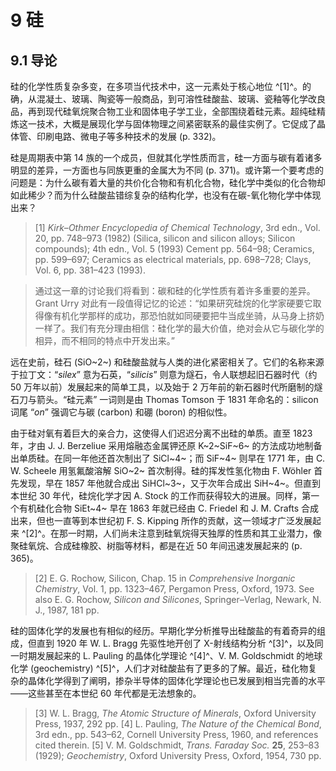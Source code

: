# 9 硅
## 9.1 导论

硅的化学性质复杂多变，在多项当代技术中，这一元素处于核心地位 ^[1]^。的确，从混凝土、玻璃、陶瓷等一般商品，到可溶性硅酸盐、玻璃、瓷釉等化学改良品，再到现代硅氧烷聚合物工业和固体电子学工业，全部围绕着硅元素。超纯硅精炼这一技术，大概是展现化学与固体物理之间紧密联系的最佳实例了。它促成了晶体管、印刷电路、微电子等多种技术的发展 (p. 332)。

硅是周期表中第 14 族的一个成员，但就其化学性质而言，硅一方面与碳有着诸多明显的差异，一方面也与同族更重的金属大为不同 (p. 371)。或许第一个要考虑的问题是：为什么碳有着大量的共价化合物和有机化合物，硅化学中类似的化合物却如此稀少？而为什么硅酸盐错综复杂的结构化学，也没有在碳-氧化物化学中体现出来？

> [1] *Kirk–Othmer Encyclopedia of Chemical Technology*, 3rd edn., Vol. 20, pp. 748–973 (1982) (Silica, silicon and silicon alloys; Silicon compounds); 4th edn., Vol. 5 (1993) Cement pp. 564–98; Ceramics, pp. 599–697; Ceramics as electrical materials, pp. 698–728; Clays, Vol. 6, pp. 381–423 (1993).

> 通过这一章的讨论我们将看到：碳和硅的化学性质有着许多重要的差异。Grant Urry 对此有一段值得记忆的论述：“如果研究硅烷的化学家硬要它取得像有机化学那样的成功，那恐怕就如同硬要把牛当成坐骑，从马身上挤奶一样了。我们有充分理由相信：硅化学的最大价值，绝对会从它与碳化学的相异，而不相同的特点中开发出来。”

远在史前，硅石 (SiO~2~) 和硅酸盐就与人类的进化紧密相关了。它们的名称来源于拉丁文：“*silex*” 意为石英，“*silicis*” 则意为燧石，令人联想起旧石器时代（约 50 万年以前）发展起来的简单工具，以及始于 2 万年前的新石器时代所磨制的燧石刀与箭头。“硅元素” 一词则是由 Thomas Tomson 于 1831 年命名的：silicon 词尾 “*on*” 强调它与碳 (carbon) 和硼 (boron) 的相似性。

由于硅对氧有着巨大的亲合力，这使得人们迟迟分离不出硅的单质。直至 1823 年，才由 J. J. Berzeliue 采用熔融态金属钾还原 K~2~SiF~6~ 的方法成功地制备出单质硅。在同一年他还首次制出了 SiCl~4~；而 SiF~4~ 则早在 1771 年，由 C. W. Scheele 用氢氟酸溶解 SiO~2~ 首次制得。硅的挥发性氢化物由 F. Wöhler 首先发现，早在 1857 年他就合成出 SiHCl~3~，又于次年合成出 SiH~4~。但直到本世纪 30 年代，硅烷化学才因 A. Stock 的工作而获得较大的进展。同样，第一个有机硅化合物 SiEt~4~ 早在 1863 年就已经由 C. Friedel 和 J. M. Crafts 合成出来，但也一直等到本世纪初 F. S. Kipping 所作的贡献，这一领域才广泛发展起来 ^[2]^。在那一时期，人们尚未注意到硅氧烷得天独厚的性质和其工业潜力，像聚硅氧烷、合成硅橡胶、树脂等材料，都是在近 50 年间迅速发展起来的 (p. 365)。

> [2] E. G. Rochow, Silicon, Chap. 15 in *Comprehensive Inorganic Chemistry*, Vol. 1, pp. 1323–467, Pergamon Press, Oxford, 1973. See also E. G. Rochow, *Silicon and Silicones*, Springer–Verlag, Newark, N. J., 1987, 181 pp. 

硅的固体化学的发展也有相似的经历。早期化学分析推导出硅酸盐的有着奇异的组成，但直到 1920 年 W. L. Bragg 先驱性地开创了 X-射线结构分析 ^[3]^，以及同一时期发展起来的 L. Pauling 的晶体化学理论 ^[4]^、V. M. Goldschmidt 的地球化学 (geochemistry) ^[5]^，人们才对硅酸盐有了更多的了解。最近，硅化物复杂的晶体化学得到了阐明，掺杂半导体的固体化学理论也已发展到相当完善的水平——这些甚至在本世纪 60 年代都是无法想象的。

> [3] W. L. Bragg, *The Atomic Structure of Minerals*, Oxford University Press, 1937, 292 pp.
> [4] L. Pauling, *The Nature of the Chemical Bond*, 3rd edn., pp. 543–62, Cornell University Press, 1960, and references cited therein. 
> [5] V. M. Goldschmidt, *Trans. Faraday Soc.* **25**, 253–83 (1929); *Geochemistry*, Oxford University Press, Oxford, 1954, 730 pp. 
